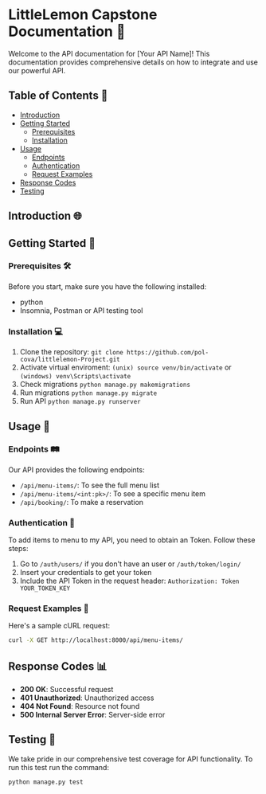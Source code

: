 # LittleLemon Capstone Documentation 🚀

Welcome to the API documentation for [Your API Name]! This documentation provides comprehensive details on how to integrate and use our powerful API.

## Table of Contents 📑

- [Introduction](#introduction)
- [Getting Started](#getting-started)
  - [Prerequisites](#prerequisites)
  - [Installation](#installation)
- [Usage](#usage)
  - [Endpoints](#endpoints)
  - [Authentication](#authentication)
  - [Request Examples](#request-examples)
- [Response Codes](#response-codes)
- [Testing](#testing)

## Introduction 🌐


## Getting Started 🚀

### Prerequisites 🛠️

Before you start, make sure you have the following installed:

- python
- Insomnia, Postman or API testing tool 

### Installation 💻

1. Clone the repository: `git clone https://github.com/pol-cova/littlelemon-Project.git`
2. Activate virtual enviroment: `(unix) source venv/bin/activate` or `(windows) venv\Scripts\activate`
3. Check migrations `python manage.py makemigrations`
4. Run migrations `python manage.py migrate` 
5. Run API `python manage.py runserver`

## Usage 🤖

### Endpoints 🛤️

Our API provides the following endpoints:

- `/api/menu-items/`: To see the full menu list 
- `/api/menu-items/<int:pk>/`: To see a specific menu item 
- `/api/booking/`: To make a reservation 


### Authentication 🔐

To add items to menu to my API, you need to obtain an Token. Follow these steps:

1. Go to `/auth/users/` if you don't have an user or `/auth/token/login/` 
2. Insert your credentials to get your token
3. Include the API Token in the request header: `Authorization: Token YOUR_TOKEN_KEY`

### Request Examples 📡

Here's a sample cURL request:

```bash
curl -X GET http://localhost:8000/api/menu-items/
```
## Response Codes 📊

- **200 OK**: Successful request
- **401 Unauthorized**: Unauthorized access
- **404 Not Found**: Resource not found
- **500 Internal Server Error**: Server-side error

## Testing 🧪

We take pride in our comprehensive test coverage for API functionality. To run this test run the command: 

```bash
python manage.py test